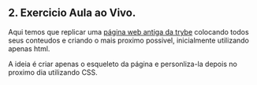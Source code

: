 ## 2. Exercicio Aula ao Vivo.

Aqui temos que replicar uma [página web antiga da trybe](https://betrybe-0.webflow.io/) colocando todos seus conteudos e criando o mais proximo possivel, inicialmente utilizando apenas html. 

A ideia é criar apenas o esqueleto da página e personliza-la depois no proximo dia utilizando CSS.